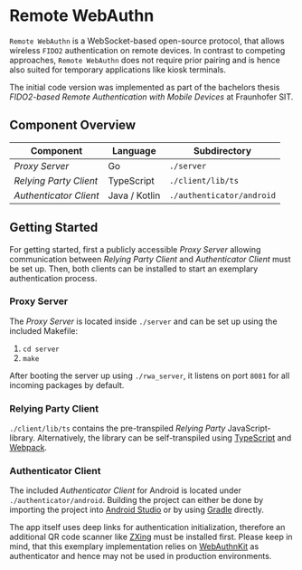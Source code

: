 # Remote WebAuthn
`Remote WebAuthn` is a WebSocket-based open-source protocol, that allows wireless `FIDO2` authentication on remote devices. In contrast to competing approaches, `Remote WebAuthn` does not require prior pairing and is hence also suited for temporary applications like kiosk terminals.

The initial code version was implemented as part of the bachelors thesis *FIDO2-based Remote Authentication with Mobile Devices* at Fraunhofer SIT.

## Component Overview
| Component              | Language            | Subdirectory              |
|------------------------|---------------------|---------------------------|
| *Proxy Server*         | Go                  | `./server`                |
| *Relying Party Client* | TypeScript          | `./client/lib/ts`         |
| *Authenticator Client* | Java / Kotlin       | `./authenticator/android` |

## Getting Started
For getting started, first a publicly accessible *Proxy Server* allowing communication between *Relying Party Client* and *Authenticator Client* must be set up. Then, both clients can be installed to start an exemplary authentication process.

### Proxy Server
The *Proxy Server* is located inside `./server` and can be set up using the included Makefile:

1. `cd server`
2. `make`

After booting the server up using `./rwa_server`, it listens on port `8081` for all incoming packages by default.

### Relying Party Client
`./client/lib/ts` contains the pre-transpiled *Relying Party* JavaScript-library. Alternatively, the library can be self-transpiled using [TypeScript](https://www.typescriptlang.org) and [Webpack](https://webpack.js.org).

### Authenticator Client
The included *Authenticator Client* for Android is located under `./authenticator/android`. Building the project can either be done by importing the project into [Android Studio](https://developer.android.com/studio) or by using [Gradle](https://gradle.org) directly.

The app itself uses deep links for authentication initialization, therefore an additional QR code scanner like [ZXing](https://github.com/zxing/zxing) must be installed first. Please keep in mind, that this exemplary implementation relies on [WebAuthnKit](https://github.com/lyokato/WebAuthnKit-Android) as authenticator and hence may not be used in production environments.